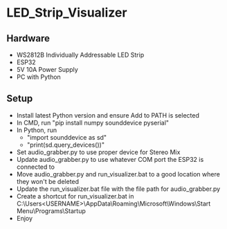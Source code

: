 # LED_Strip_Visualizer

## Hardware

* WS2812B Individually Addressable LED Strip
* ESP32
* 5V 10A Power Supply
* PC with Python



## Setup

* Install latest Python version and ensure Add to PATH is selected
* In CMD, run "pip install numpy sounddevice pyserial"
* In Python, run
    * "import sounddevice as sd"
    * "print(sd.query_devices())"
* Set audio_grabber.py to use proper device for Stereo Mix
* Update audio_grabber.py to use whatever COM port the ESP32 is connected to
* Move audio_grabber.py and run_visualizer.bat to a good location where they won't be deleted
* Update the run_visualizer.bat file with the file path for audio_grabber.py
* Create a shortcut for run_visualizer.bat in C:\Users\<USERNAME>\AppData\Roaming\Microsoft\Windows\Start Menu\Programs\Startup
* Enjoy
